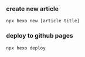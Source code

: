 ### create new article
```
npx hexo new [article title]
```

### deploy to github pages
```
npx hexo deploy
```